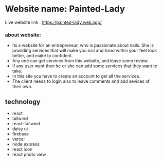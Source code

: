 # Website name: Painted-Lady

Live website link : https://painted-lady.web.app/

### about website:

- Its a website for an entrepreneur, who is passionate about nails. She is providing services that will make you nail and hand within your feet look better, and make to confident.
- Any one can get services from this website, and leave some review.
- If any user want then he or she can add some services that they want to take.
- In this site you have to create an account to get all the services.
- The client needs to login also to leave comments and add sevices of their own.

## technology

- react
- tailwind
- react-tailwind
- daisy ui
- firebase
- vercel
- node express
- react icon
- react photo view
